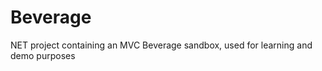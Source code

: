 Beverage
========

NET project containing an MVC Beverage sandbox, used for learning and demo purposes